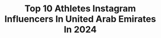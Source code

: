 ---
title: Top 10 Athletes Instagram Influencers In United Arab Emirates In 2024
description: >-
  Find top athletes Instagram influencers in United Arab Emirates in 2024. Most popular hashtags: #dubai #fitness #mydubai #dubaifitness.
platform: Instagram
hits: 23
text_top: Identify the top-rated Instagram profiles on inBeat.
text_bottom: Our search engine holds 23 Instagram influencers like this in United Arab Emirates for you to contact.
profiles:
  - username: "walidyari"
    fullname: >-
      Walid Yari وليد يري
    bio: >-
      #وحش_الخليج GuinnessWorldRecordHolder @adidas Athlete Trendyol discount: WAL walidyari@gmail.com #TheBeastOfTheMiddleEast
    location: "United Arab Emirates"
    followers: 784278
    engagement: 834
    commentsToLikes: 0.057941
    id: ck13c5oufyqkr0i19yckam948
    verified: false
    hashtags: "#formmatters, #corestrength, #fitnessgoals, #corecrushers"
  - username: "danyneville"
    fullname: >-
      Dany Neville
    bio: >-
      VP, A&R Middle East @gamma Dj/founder @frshdxb Host of “The Fix” @virginradiodxb Athlete @monsterenergy x @lunaticsbynature
    location: "United Arab Emirates"
    followers: 2582766
    engagement: 333
    commentsToLikes: 0.000651
    id: ck0vv6t2dnssa0i19ihh5mxcf
    verified: true
    hashtags: "#comethru, #frsh, #frshfamily, #frshsunsetbrunch"
  - username: "strong.as.fulat"
    fullname: >-
      Adam Fulat
    bio: >-
      📍DXB 🇦🇪 🥇U93KG Powerlifter 🇬🇧@sbdapparel Team GB 💪🏼@underarmourme Athlete 🔋@optimumnutritionarabia ON Arabia Athlete
    location: "United Arab Emirates"
    followers: 226655
    engagement: 305
    commentsToLikes: 0.016219
    id: ck8t0v8n9tg550j7882kbetpt
    verified: false
    hashtags: "#optimumnutrition, #squat, #functionaltraining, #strengthcoach"
  - username: "seanclancy_ko8"
    fullname: >-
      Sean Clancy
    bio: >-
      Ex Pro Athlete Co-owner @ko8_fitness & @ko8_dubai Health & Fitness tips + Inspiration 📍Dubai 🇦🇪 🌎 #1 Functional Training System 💪🏻
    location: "United Arab Emirates"
    followers: 6704
    engagement: 257
    commentsToLikes: 0.148953
    id: ck5zk5rm1iv6j0i14971e3qvt
    verified: false
    hashtags: "#tashkent, #ko8, #hyroxme, #ocr"
  - username: "aeebeh"
    fullname: >-
      Ali Omar 🇮🇶 | علي عمر
    bio: >-
      Life Coach I exist to inspire you Athlete with 🏆 25x | Marketer 🧑‍🎓 DXB | London 📍 @zerofatae | @expinapp | @almaskoof_
    location: "United Arab Emirates"
    followers: 176421
    engagement: 48
    commentsToLikes: 0.262171
    id: ck13ceb8yzxpq0i19vdq74msa
    verified: false
    hashtags: "#bodybuilding, #bodybuilder, #gym, #uae"
  - username: "somaiah_wbffpro"
    fullname: >-
      Somaiah WBFF PRO
    bio: >-
      🔸️Passion for fitness and fashion 🔸️Founder, creator @maeyaclothing 🔸️Pro fitness athlete @wbffentertainment 📍Dubai, UAE
    location: "United Arab Emirates"
    followers: 20558
    engagement: 382
    commentsToLikes: 0.090070
    id: ck6u3399bvfvi0j71o1d7mdu9
    verified: false
    hashtags: "#tb, #werkit, #workit, #inspirational"
  - username: "muhabafifi"
    fullname: >-
      Muhab M. Afifi
    bio: >-
      سبحان الله وبحمده سبحان الله العظيم 27 CFT ( Parkour & Freerunning ) trainer & athlete Stuntman 🎥 Egypt/Dubai Fast Cars ❤🏎
    location: "United Arab Emirates"
    followers: 18851
    engagement: 266
    commentsToLikes: 0.025089
    id: ckap0ugunruog0i78vg25tga7
    verified: false
    hashtags: "#instafit, #mydubai, #style, #feelsgood"
  - username: "shalan.mahmood"
    fullname: >-
      محمود شعلان
    bio: >-
      • 2x Fittest in UAE 🇦🇪 • Crossfit Games athlete • PT, online coaching or programs ⬇️ @followmylead.training
    location: "United Arab Emirates"
    followers: 4882
    engagement: 780
    commentsToLikes: 0.050032
    id: ck6tvb8p7l8d50j71vezwhdx9
    verified: false
    hashtags: "#dubai, #sports, #programs, #mydubai"
  - username: "the.cowboyy"
    fullname: >-
      AC
    bio: >-
      Married ❤ Dubai UAE 🇦🇪 Guitarist 🎸 | Singer 🎤 Athlete | kick boxing 🥊 📲 +971504322039 📩 aminecherit7@gmail.com
    location: "United Arab Emirates"
    followers: 67837
    engagement: 32
    commentsToLikes: 0.028872
    id: ck0u14gx3vt460i19nytou03n
    verified: false
    hashtags: "#couplestyle, #dahkadz, #kabyle, #algeria"
  - username: "imcoachab"
    fullname: >-
      Abiola Beckley
    bio: >-
      BSC Exercise sci, Dsr coaching, Dappsc @stylebender SnC coach Head coach @teambasebenefit 1% of the 1% Online program 👇🏿👇🏼👇🏻
    location: "United Arab Emirates"
    followers: 4680
    engagement: 1067
    commentsToLikes: 0.045503
    id: ck5zy9jz99gzz0i14l1ve8e9r
    verified: false
    hashtags: "#athletics, #dubaisc, #marinapt, #power"
---